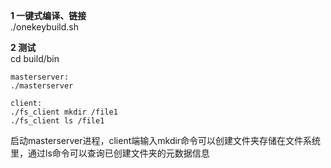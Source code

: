 **1 一键式编译、链接**  
./onekeybuild.sh  

**2 测试**  
cd build/bin
```
masterserver:  
./masterserver  

client:  
./fs_client mkdir /file1
./fs_client ls /file1
```
启动masterserver进程，client端输入mkdir命令可以创建文件夹存储在文件系统里，通过ls命令可以查询已创建文件夹的元数据信息
